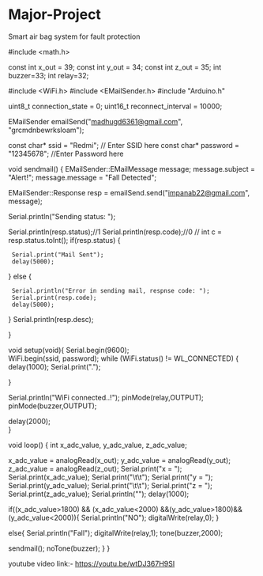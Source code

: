 # Major-Project
Smart air bag system for fault protection

#include <math.h>

const int x_out = 39; 
const int y_out = 34; 
const int z_out = 35; 
int buzzer=33;
int relay=32;

#include <WiFi.h>
#include <EMailSender.h>
#include "Arduino.h"

uint8_t connection_state = 0;
uint16_t reconnect_interval = 10000;

EMailSender emailSend("madhugd6361@gmail.com", "grcmdnbewrksloam");

const char* ssid = "Redmi";  // Enter SSID here
const char* password = "12345678";  //Enter Password here


void sendmail()
{
  EMailSender::EMailMessage message;
  message.subject = "Alert!";
  message.message = "Fall Detected";

  EMailSender::Response resp = emailSend.send("impanab22@gmail.com", message);

  Serial.println("Sending status: ");

  Serial.println(resp.status);//1
  Serial.println(resp.code);//0
//  int c = resp.status.toInt();
  if(resp.status)
  {

     Serial.print("Mail Sent");
     delay(5000);    
  }
  else
  {

     Serial.println("Error in sending mail, respnse code: ");
     Serial.print(resp.code);
     delay(5000);
  }
  Serial.println(resp.desc);
  
}







void setup(void){
  Serial.begin(9600);   
   WiFi.begin(ssid, password); 
  while (WiFi.status() != WL_CONNECTED) {
  delay(1000);
  Serial.print(".");
  
  }
  
  Serial.println("WiFi connected..!");
  pinMode(relay,OUTPUT);
  pinMode(buzzer,OUTPUT);

  delay(2000);             
}

void loop() {
  int x_adc_value, y_adc_value, z_adc_value; 
  
  x_adc_value = analogRead(x_out); 
  y_adc_value = analogRead(y_out); 
  z_adc_value = analogRead(z_out); 
  Serial.print("x = ");
  Serial.print(x_adc_value);
  Serial.print("\t\t");
  Serial.print("y = ");
  Serial.print(y_adc_value);
  Serial.print("\t\t");
  Serial.print("z = ");
  Serial.print(z_adc_value);
  Serial.println("");
  delay(1000);




if((x_adc_value>1800) && (x_adc_value<2000) &&(y_adc_value>1800)&&(y_adc_value<2000)){
  Serial.println("NO");
  digitalWrite(relay,0);
}


else{
  Serial.println("Fall");
  digitalWrite(relay,1);
  tone(buzzer,2000);
  
  
  sendmail();
  noTone(buzzer);
}
}




youtube video link:-
https://youtu.be/wtDJ367H9SI

